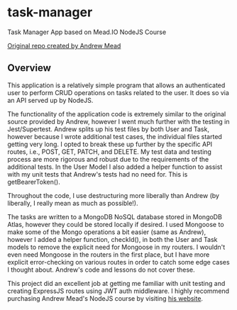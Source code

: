 # task-manager
Task Manager App based on Mead.IO NodeJS Course

[Original repo created by Andrew Mead](https://github.com/andrewjmead/node-course-v3-code/tree/master/task-manager)

## Overview

This application is a relatively simple program that allows an authenticated user to perform CRUD operations on tasks related to the user. It does so via an API served up by NodeJS.

The functionality of the application code is extremely similar to the original source provided by Andrew, however I went much further with the testing in Jest/Supertest. Andrew splits up his test files by both User and Task, however because I wrote additional test cases, the individual files started getting very long. I opted to break these up further by the specific API routes, i.e., POST, GET, PATCH, and DELETE. My test data and testing process are more rigorous and robust due to the requirements of the additional tests. In the User Model I also added a helper function to assist with my unit tests that Andrew's tests had no need for. This is getBearerToken(). 

Throughout the code, I use destructuring more liberally than Andrew (by liberally, I really mean as much as possible!).

The tasks are written to a MongoDB NoSQL database stored in MongoDB Atlas, however they could be stored locally if desired. I used Mongoose to make some of the Mongo operations a bit easier (same as Andrew), however I added a helper function, checkId(), in both the User and Task models to remove the explicit need for Mongoose in my routers. I wouldn't even need Mongoose in the routers in the first place, but I have more explicit error-checking on various routes in order to catch some edge cases I thought about. Andrew's code and lessons do not cover these.

This project did an excellent job at getting me familiar with unit testing and creating ExpressJS routes using JWT auth middleware. I highly recommend purchasing Andrew Mead's NodeJS course by visiting [his website](https://mead.io).
